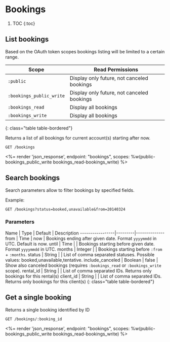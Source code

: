 # Bookings

1. TOC
{:toc}

## List bookings

Based on the OAuth token scopes bookings listing will be limited to a
certain range.

Scope                    | Read Permissions
-------------------------|------------
`:public`                | Display only future, not canceled bookings
`:bookings_public_write` | Display only future, not canceled bookings
`:bookings_read`         | Display all bookings
`:bookings_write`        | Display all bookings
{: class="table table-bordered"}

Returns a list of all bookings for current account(s) starting after now.

~~~
GET /bookings
~~~

<%= render 'json_response', endpoint: "bookings",
  scopes: %w(public-bookings_public_write bookings_read-bookings_write) %>

## Search bookings

Search parameters allow to filter bookings by specified fields.

Example:

~~~
GET /bookings?status=booked,unavailable&from=20140324
~~~

### Parameters

Name             | Type    | Default | Description
-----------------|---------|--------------
from             | Time    | now     | Bookings ending after given date. Format `yyyymmdd` in UTC. Default is now.
until            | Time    |         | Bookings starting before given date. Format `yyyymmdd` in UTC.
months           | Integer |         | Bookings starting before `:from` + `:months`.
status           | String  |         | List of comma separated statuses. Possible values: booked,unavailable,tentative.
include_canceled | Boolean | false   | Show also canceled bookings (requires `:bookings_read` or `:bookings_write` scope).
rental_id        | String  |         | List of comma separated IDs. Returns only bookings for this rental(s)
client_id        | String  |         | List of comma separated IDs. Returns only bookings for this client(s)
{: class="table table-bordered"}

## Get a single booking

Returns a single booking identified by ID

~~~
GET /bookings/:booking_id
~~~

<%= render 'json_response', endpoint: "bookings",
  scopes: %w(public-bookings_public_write bookings_read-bookings_write) %>
